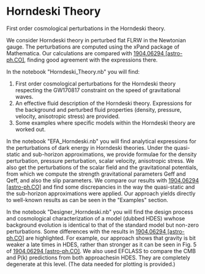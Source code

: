 # Horndeski Theory
First order cosmological perturbations in the Horndeski theory.

We consider Horndeski theory in perturbed flat FLRW in the Newtonian gauge. The perturbations are computed using the xPand package of Mathematica. Our calculations are compared with [1904.06294 [astro-ph.CO]](https://arxiv.org/abs/1904.06294), finding good agreement with the expressions there. 

In the notebook "Horndeski_Theory.nb" you will find:

1) First order cosmological perturbations for the Horndeski theory respecting the GW170817 constraint on the speed of gravitational waves.
2) An effective fluid description of the Horndeski theory. Expressions for the background and perturbed fluid properties (density, pressure, velocity, anisotropic stress) are provided.
3) Some examples where specific models within the Horndeski theory are worked out.

In the notebook "EFA_Horndeski.nb" you will find analytical expressions for the perturbations of dark energy in Horndeski theories. Under the quasi-static and sub-horizon approximations, we provide formulae for the density perturbation, pressure perturbation, scalar velocity, anisotropic stress. We also get the perturbations of the scalar field and the gravitational potentials, from which we compute the strength gravitational parameters Geff and Qeff, and also the slip parameters. We compare our results with [1904.06294 [astro-ph.CO]](https://arxiv.org/abs/1904.06294) and find some discrepancies in the way the quasi-static and the sub-horizon approximations were applied. Our approach yields directly to well-known results as can be seen in the "Examples" section.

In the notebook "Designer_Horndeski.nb" you will find the design process and cosmological characterization of a model (dubbed HDES) wwhose background evolution is identical to that of the standard model but non-zero perturbations. Some differences with the results in [1904.06294 [astro-ph.CO]](https://arxiv.org/abs/1904.06294) are highlighted. For example, our approach shows that gravity is bit weaker a late times in HDES, rather than stronger as it can be seen in Fig. 5 of [1904.06294 [astro-ph.CO]](https://arxiv.org/abs/1904.06294). We also used EFCLASS to compare the CMB and P(k) predictions from both approachesin HDES. They are completely degenerate at this level. (The data needed for plotting is provided.)
